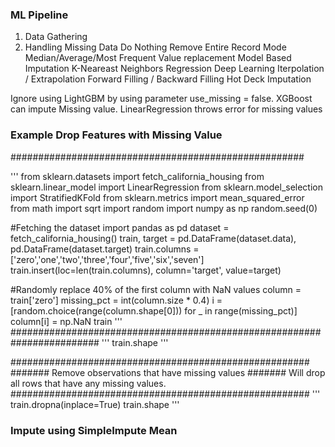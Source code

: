 ### ML Pipeline

1. Data Gathering
2. Handling Missing Data
   Do Nothing
   Remove Entire Record
   Mode Median/Average/Most Frequent Value replacement
   Model Based Imputation
        K-Neareast Neighbors
        Regression
        Deep Learning
    Iterpolation / Extrapolation
    Forward Filling / Backward Filling
    Hot Deck Imputation

Ignore using LightGBM by using parameter use_missing = false.
XGBoost can impute Missing value.
LinearRegression throws error for missing values

### Example Drop Features with Missing Value

#####################################################

'''
from sklearn.datasets import fetch_california_housing
from sklearn.linear_model import LinearRegression
from sklearn.model_selection import StratifiedKFold
from sklearn.metrics import mean_squared_error
from math import sqrt
import random
import numpy as np
random.seed(0)

#Fetching the dataset
import pandas as pd
dataset = fetch_california_housing()
train, target = pd.DataFrame(dataset.data), pd.DataFrame(dataset.target)
train.columns = ['zero','one','two','three','four','five','six','seven']
train.insert(loc=len(train.columns), column='target', value=target)

#Randomly replace 40% of the first column with NaN values
column = train['zero']
missing_pct = int(column.size * 0.4)
i = [random.choice(range(column.shape[0])) for _ in range(missing_pct)]
column[i] = np.NaN
train
'''
########################################################################
'''
train.shape
'''

######################################################
####### Remove observations that have missing values
####### Will drop all rows that have any missing values.
######################################################
'''
train.dropna(inplace=True)
train.shape
'''

### Impute using SimpleImpute Mean